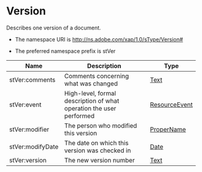 # Version

Describes one version of a document.

- The namespace URI is http://ns.adobe.com/xap/1.0/sType/Version#

- The preferred namespace prefix is stVer

|Name|Description|Type|
|----|-----------|----|
|stVer:comments|Comments concerning what was changed  |[Text](./CoreProperties.md#text)|
|stVer:event|High-level, formal description of what operation the user performed  |[ResourceEvent](./CoreProperties/ResourceEvent.md)|
|stVer:modifier|The person who modified this version  |[ProperName](./CoreProperties.md#propername)|
|stVer:modifyDate|The date on which this version was checked in  |[Date](./CoreProperties.md#date)|
|stVer:version|The new version number  |[Text](./CoreProperties.md#text)|
